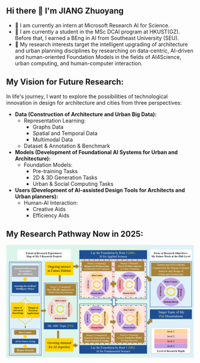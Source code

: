 ## Hi there 👋 I'm JIANG Zhuoyang
- 🔭 I am currently an intern at Microsoft Research AI for Science.
- 🌱 I am currently a student in the MSc DCAI program at HKUST(GZ). 
      Before that, I earned a BEng in AI from Southeast University (SEU).
- 🤔 My research interests target the intelligent upgrading of architecture and urban planning disciplines by researching on data-centric, AI-driven and human-oriented Foundation Models in the fields of AI4Science, urban computing, and human-computer interaction.

## My Vision for Future Research:
In life's journey, I want to explore the possibilities of technological innovation in design for architecture and cities from three perspectives:
- **Data (Construction of Architecture and Urban Big Data):**
  - Representation Learning:
    - Graphs Data
    - Spatial and Temporal Data
    - Multimodal Data
  - Dataset & Annotation & Benchmark
- **Models (Development of Foundational AI Systems for Urban and Architecture):**
  - Foundation Models:
    - Pre-training Tasks
    - 2D & 3D Generation Tasks
    - Urban & Social Computing Tasks
- **Users (Development of AI-assisted Design Tools for Architects and Urban planners):**
  - Human-AI Interaction:
    - Creative Aids
    - Efficiency Aids

## My Research Pathway Now in 2025:
![My Research Pathway Now in 2025](https://github.com/Jonarck/Jonarck/blob/main/Research%20Pathway.png)

